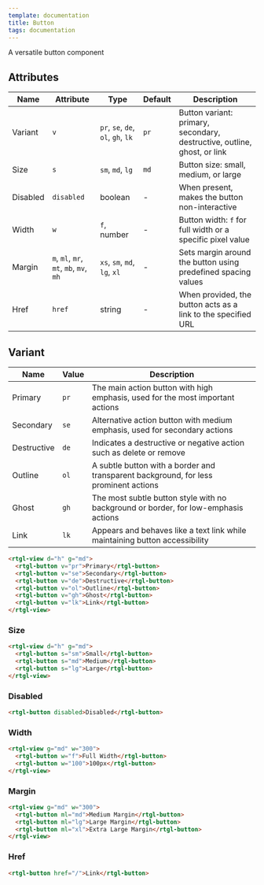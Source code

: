 ```yaml
---
template: documentation
title: Button
tags: documentation
---
```


A versatile button component

## Attributes
| Name | Attribute | Type | Default | Description |
|-----------|------|---------|---------|-------------|
| Variant | `v` | `pr`, `se`, `de`, `ol`, `gh`, `lk` | `pr` | Button variant: primary, secondary, destructive, outline, ghost, or link |
| Size | `s` | `sm`, `md`, `lg` | `md` | Button size: small, medium, or large |
| Disabled | `disabled` | boolean | - | When present, makes the button non-interactive |
| Width | `w` | `f`, number | - | Button width: `f` for full width or a specific pixel value |
| Margin | `m`, `ml`, `mr`, `mt`, `mb`, `mv`, `mh` | `xs`, `sm`, `md`, `lg`, `xl` | - | Sets margin around the button using predefined spacing values |
| Href | `href` | string | - | When provided, the button acts as a link to the specified URL |

## Variant

| Name | Value | Description |
|-----------|------|-------------|
| Primary | `pr` | The main action button with high emphasis, used for the most important actions |
| Secondary | `se` | Alternative action button with medium emphasis, used for secondary actions |
| Destructive | `de` | Indicates a destructive or negative action such as delete or remove |
| Outline | `ol` | A subtle button with a border and transparent background, for less prominent actions |
| Ghost | `gh` | The most subtle button style with no background or border, for low-emphasis actions |
| Link | `lk` | Appears and behaves like a text link while maintaining button accessibility |


```html codePreview
<rtgl-view d="h" g="md">
  <rtgl-button v="pr">Primary</rtgl-button>
  <rtgl-button v="se">Secondary</rtgl-button>
  <rtgl-button v="de">Destructive</rtgl-button>
  <rtgl-button v="ol">Outline</rtgl-button>
  <rtgl-button v="gh">Ghost</rtgl-button>
  <rtgl-button v="lk">Link</rtgl-button>
</rtgl-view>
```

### Size

```html codePreview
<rtgl-view d="h" g="md">
  <rtgl-button s="sm">Small</rtgl-button>
  <rtgl-button s="md">Medium</rtgl-button>
  <rtgl-button s="lg">Large</rtgl-button>
</rtgl-view>
```

### Disabled

```html codePreview
<rtgl-button disabled>Disabled</rtgl-button>
```

### Width

```html codePreview
<rtgl-view g="md" w="300">
  <rtgl-button w="f">Full Width</rtgl-button>
  <rtgl-button w="100">100px</rtgl-button>
</rtgl-view>
```

### Margin

```html codePreview
<rtgl-view g="md" w="300">
  <rtgl-button ml="md">Medium Margin</rtgl-button>
  <rtgl-button ml="lg">Large Margin</rtgl-button>
  <rtgl-button ml="xl">Extra Large Margin</rtgl-button>
</rtgl-view>
```

### Href

```html codePreview
<rtgl-button href="/">Link</rtgl-button>

```
